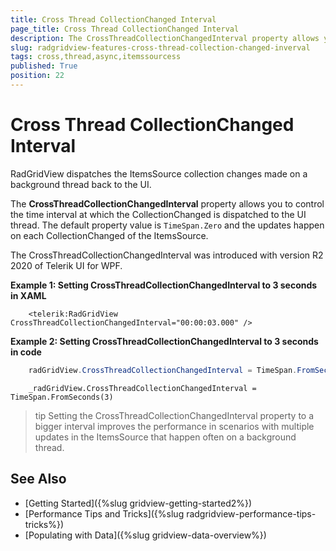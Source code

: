 ```yaml
---
title: Cross Thread CollectionChanged Interval
page_title: Cross Thread CollectionChanged Interval
description: The CrossThreadCollectionChangedInterval property allows you to control the time interval at which the CollectionChanged is dispatched to the UI thread.
slug: radgridview-features-cross-thread-collection-changed-inverval
tags: cross,thread,async,itemssourcess
published: True
position: 22
---
```


# Cross Thread CollectionChanged Interval

RadGridView dispatches the ItemsSource collection changes made on a background thread back to the UI.

The __CrossThreadCollectionChangedInterval__ property allows you to control the time interval at which the CollectionChanged is dispatched to the UI thread. The default property value is `TimeSpan.Zero` and the updates happen on each CollectionChanged of the ItemsSource. 

The CrossThreadCollectionChangedInterval was introduced with version R2 2020 of Telerik UI for WPF.

__Example 1: Setting CrossThreadCollectionChangedInterval to 3 seconds in XAML__
```XAML
	<telerik:RadGridView CrossThreadCollectionChangedInterval="00:00:03.000" />
``` 

__Example 2: Setting CrossThreadCollectionChangedInterval to 3 seconds in code__
```C#
	radGridView.CrossThreadCollectionChangedInterval = TimeSpan.FromSeconds(3);
```
```VB.NET
	_radGridView.CrossThreadCollectionChangedInterval = TimeSpan.FromSeconds(3)
``` 

>tip Setting the CrossThreadCollectionChangedInterval property to a bigger interval improves the performance in scenarios with multiple updates in the ItemsSource that happen often on a background thread. 
       
## See Also  
 * [Getting Started]({%slug gridview-getting-started2%})
 * [Performance Tips and Tricks]({%slug radgridview-performance-tips-tricks%})
 * [Populating with Data]({%slug gridview-data-overview%})
